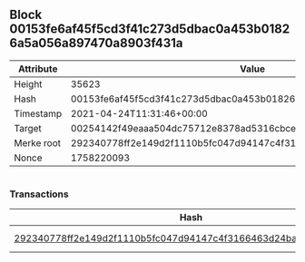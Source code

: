 ## Block 00153fe6af45f5cd3f41c273d5dbac0a453b01826a5a056a897470a8903f431a

Attribute | Value
--- | ---
Height | 35623
Hash | 00153fe6af45f5cd3f41c273d5dbac0a453b01826a5a056a897470a8903f431a
Timestamp | 2021-04-24T11:31:46+00:00
Target | 00254142f49eaaa504dc75712e8378ad5316cbcead634704b3734b6271167cc4
Merke root | 292340778ff2e149d2f1110b5fc047d94147c4f3166463d24babaf80623a931a
Nonce | 1758220093

```

```

### Transactions

Hash | Amount
--- | ---
[292340778ff2e149d2f1110b5fc047d94147c4f3166463d24babaf80623a931a](292340778ff2e149d2f1110b5fc047d94147c4f3166463d24babaf80623a931a.md) | 10.00000000 SKEPTI 
